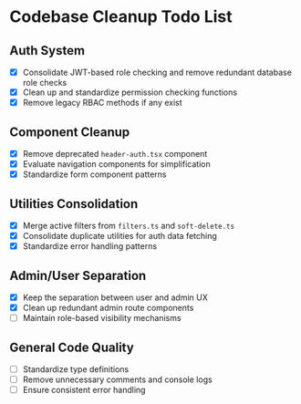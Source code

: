 # Codebase Cleanup Todo List

## Auth System
- [x] Consolidate JWT-based role checking and remove redundant database role checks
- [x] Clean up and standardize permission checking functions
- [x] Remove legacy RBAC methods if any exist

## Component Cleanup
- [x] Remove deprecated `header-auth.tsx` component
- [x] Evaluate navigation components for simplification
- [x] Standardize form component patterns

## Utilities Consolidation
- [x] Merge active filters from `filters.ts` and `soft-delete.ts`
- [x] Consolidate duplicate utilities for auth data fetching
- [x] Standardize error handling patterns

## Admin/User Separation
- [x] Keep the separation between user and admin UX
- [x] Clean up redundant admin route components
- [ ] Maintain role-based visibility mechanisms

## General Code Quality
- [ ] Standardize type definitions
- [ ] Remove unnecessary comments and console logs
- [ ] Ensure consistent error handling